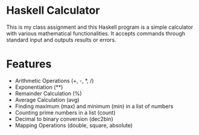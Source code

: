 # Haskell Calculator
This is my class assignment and this Haskell program is a simple calculator with various mathematical functionalities. It accepts commands through standard input and outputs results or errors.

# Features
* Arithmetic Operations (+, -, *, /)
* Exponentiation (**)
* Remainder Calculation (%)
* Average Calculation (avg)
* Finding maximum (max) and minimum (min) in a list of numbers
* Counting prime numbers in a list (count)
* Decimal to binary conversion (dec2bin)
* Mapping Operations (double, square, absolute)
